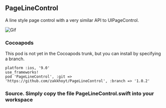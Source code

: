 ## PageLineControl

A line style page control with a very similar API to UIPageControl.

![Gif](http://i.imgur.com/sVKKrU2.gif)


### Cocoapods

This pod is not yet in the Cocoapods trunk, but you can install by specifying a branch.

````
platform :ios, '9.0'
use_frameworks!
pod 'PageLineControl', :git => 'https://github.com/zakkhoyt/PageLineControl', :branch => '1.0.2'
````

### Source. Simply copy the file PageLineControl.swift into your workspace
